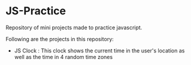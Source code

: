# JS-Practice
Repository of mini projects made to practice javascript.  
  
Following are the projects in this repository:  
- JS Clock : This clock shows the current time in the user's location as well as the time in 4 random time zones
